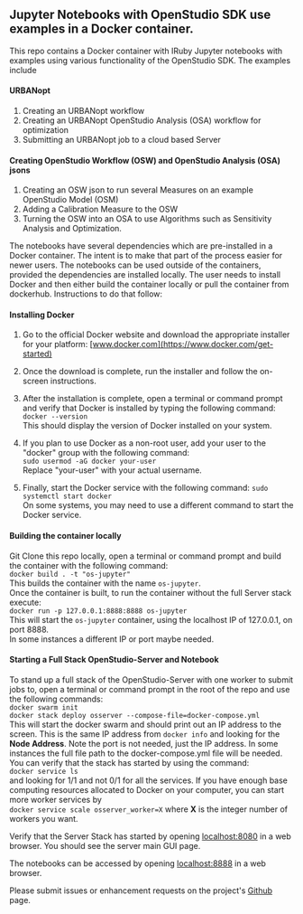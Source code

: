 ## Jupyter Notebooks with OpenStudio SDK use examples in a Docker container.

This repo contains a Docker container with IRuby Jupyter notebooks with examples using various functionality of the OpenStudio SDK.
The examples include  
#### URBANopt
1. Creating an URBANopt workflow
2. Creating an URBANopt OpenStudio Analysis (OSA) workflow for optimization
3. Submitting an URBANopt job to a cloud based Server  
#### Creating OpenStudio Workflow (OSW) and OpenStudio Analysis (OSA) jsons  
1. Creating an OSW json to run several Measures on an example OpenStudio Model (OSM)  
2. Adding a Calibration Measure to the OSW
3. Turning the OSW into an OSA to use Algorithms such as Sensitivity Analysis and Optimization.  

The notebooks have several dependencies which are pre-installed in a Docker container.
The intent is to make that part of the process easier for newer users.
The notebooks can be used outside of the containers, provided the dependencies are installed locally.
The user needs to install Docker and then either build the container locally or pull the container from dockerhub.
Instructions to do that follow:

#### Installing Docker  
1. Go to the official Docker website and download the appropriate installer for your platform: [www.docker.com](https://www.docker.com/get-started)  
2. Once the download is complete, run the installer and follow the on-screen instructions.  
3. After the installation is complete, open a terminal or command prompt and verify that Docker is installed by typing the following command:  
`docker --version`  
This should display the version of Docker installed on your system.  

4. If you plan to use Docker as a non-root user, add your user to the "docker" group with the following command:  
`sudo usermod -aG docker your-user`  
Replace "your-user" with your actual username.  

5. Finally, start the Docker service with the following command:
`sudo systemctl start docker`  
On some systems, you may need to use a different command to start the Docker service.  

#### Building the container locally
Git Clone this repo locally, open a terminal or command prompt and build the container with the following command:   
`docker build . -t "os-jupyter"`  
This builds the container with the name `os-jupyter`.   
Once the container is built, to run the container without the full Server stack execute:  
`docker run -p 127.0.0.1:8888:8888 os-jupyter`  
This will start the `os-jupyter` container, using the localhost IP of 127.0.0.1, on port 8888.  
In some instances a different IP or port maybe needed.

#### Starting a Full Stack OpenStudio-Server and Notebook
To stand up a full stack of the OpenStudio-Server with one worker to submit jobs to, open a terminal or command prompt in the root of the repo and use the following commands:  
`docker swarm init`  
`docker stack deploy osserver --compose-file=docker-compose.yml`  
This will start the docker swarm and should print out an IP address to the screen.  This is the same IP address from `docker info` and looking for the **Node Address**.  Note the port is not needed, just the IP address.  In some instances the full file path to the docker-compose.yml file will be needed.  You can verify that the stack has started by using the command:  
`docker service ls`  
and looking for 1/1 and not 0/1 for all the services. If you have enough base computing resources allocated to Docker on your computer, you can start more worker services by  
`docker service scale osserver_worker=X`  where **X** is the integer number of workers you want.  

Verify that the Server Stack has started by opening [localhost:8080](http://localhost:8080/) in a web browser.  You should see the server main GUI page.  

The notebooks can be accessed by opening [localhost:8888](http://localhost:8888/) in a web browser.
 

Please submit issues or enhancement requests on the project's [Github](https://github.com/NREL/docker-openstudio-jupyter/issues) page. 
